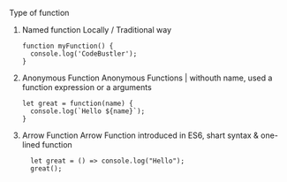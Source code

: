 Type of function

1. Named function
   Locally / Traditional way
   ```
   function myFunction() {
     console.log('CodeBustler');
   }
   ```
2. Anonymous Function
   Anonymous Functions | withouth name, used a function expression or a arguments
   ```
   let great = function(name) {
     console.log(`Hello ${name}`);
   }
   ```
3. Arrow Function
   Arrow Function introduced in ES6, shart syntax & one-lined function
   ```
     let great = () => console.log("Hello");
     great();
   ```
